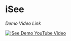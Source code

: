 # iSee
*Demo Video Link*

[![iSee Demo YouTube Video](https://img.youtube.com/vi/rnV-V_r1pyU/2.jpg)](https://youtu.be/rnV-V_r1pyU)

